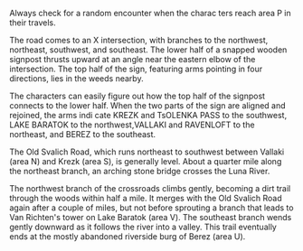 Always check for a random encounter when the charac­ ters reach area P in their travels.

The road comes to an X intersection, with branches to the northwest, northeast, southwest, and southeast. The lower half of a snapped wooden signpost thrusts upward at an angle near the eastern elbow of the intersection. The top half of the sign, featuring arms pointing in four directions, lies in the weeds nearby.

The characters can easily figure out how the top half of the signpost connects to the lower half. When the two parts of the sign are aligned and rejoined, the arms indi­ cate KREZK and TsOLENKA PASS to the southwest, LAKE BARATOK to the northwest,VALLAKI and RAVENLOFT to the northeast, and BEREZ to the southeast.

The Old Svalich Road, which runs northeast to southwest between Vallaki (area N) and Krezk (area S), is generally level. About a quarter mile along the northeast branch, an arching stone bridge crosses the Luna River.

The northwest branch of the crossroads climbs gently, becoming a dirt trail through the woods within half a mile. It merges with the Old Svalich Road again after a couple of miles, but not before sprouting a branch that leads to Van Richten's tower on Lake Baratok (area V). The southeast branch wends gently downward as it follows the river into a valley. This trail eventually ends at the mostly abandoned riverside burg of Berez (area U).
